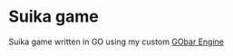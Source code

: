 # Suika game 

Suika game written in GO using my custom [GObar Engine](https://github.com/BrownNPC/GOBAR-Engine)

